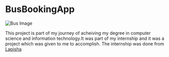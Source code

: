 # BusBookingApp

![Bus Image](https://i.ibb.co/kgBHzLX/available-Buses.png)

This project is part of my journey of acheiving my degree in computer science and information technology.It was part of my internship and it was a project which was given to me to accomplish.
The internship was done from [Lapisha](https://lapisha.com)

